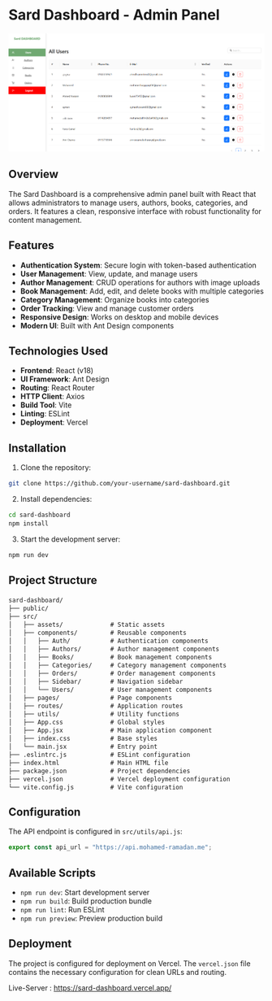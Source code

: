 # Sard Dashboard - Admin Panel

![Sard Dashboard Preview](public/preview.png)

## Overview

The Sard Dashboard is a comprehensive admin panel built with React that allows administrators to manage users, authors, books, categories, and orders. It features a clean, responsive interface with robust functionality for content management.

## Features

- **Authentication System**: Secure login with token-based authentication
- **User Management**: View, update, and manage users
- **Author Management**: CRUD operations for authors with image uploads
- **Book Management**: Add, edit, and delete books with multiple categories
- **Category Management**: Organize books into categories
- **Order Tracking**: View and manage customer orders
- **Responsive Design**: Works on desktop and mobile devices
- **Modern UI**: Built with Ant Design components

## Technologies Used

- **Frontend**: React (v18)
- **UI Framework**: Ant Design
- **Routing**: React Router
- **HTTP Client**: Axios
- **Build Tool**: Vite
- **Linting**: ESLint
- **Deployment**: Vercel

## Installation

1. Clone the repository:
```bash
git clone https://github.com/your-username/sard-dashboard.git
```

2. Install dependencies:
```bash
cd sard-dashboard
npm install
```

3. Start the development server:
```bash
npm run dev
```

## Project Structure

```
sard-dashboard/
├── public/
├── src/
│   ├── assets/             # Static assets
│   ├── components/         # Reusable components
│   │   ├── Auth/           # Authentication components
│   │   ├── Authors/        # Author management components
│   │   ├── Books/          # Book management components
│   │   ├── Categories/     # Category management components
│   │   ├── Orders/         # Order management components
│   │   ├── Sidebar/        # Navigation sidebar
│   │   └── Users/          # User management components
│   ├── pages/              # Page components
│   ├── routes/             # Application routes
│   ├── utils/              # Utility functions
│   ├── App.css             # Global styles
│   ├── App.jsx             # Main application component
│   ├── index.css           # Base styles
│   └── main.jsx            # Entry point
├── .eslintrc.js            # ESLint configuration
├── index.html              # Main HTML file
├── package.json            # Project dependencies
├── vercel.json             # Vercel deployment configuration
└── vite.config.js          # Vite configuration
```

## Configuration

The API endpoint is configured in `src/utils/api.js`:
```javascript
export const api_url = "https://api.mohamed-ramadan.me";
```

## Available Scripts

- `npm run dev`: Start development server
- `npm run build`: Build production bundle
- `npm run lint`: Run ESLint
- `npm run preview`: Preview production build

## Deployment

The project is configured for deployment on Vercel. The `vercel.json` file contains the necessary configuration for clean URLs and routing.

Live-Server : https://sard-dashboard.vercel.app/
